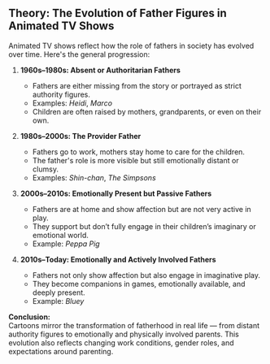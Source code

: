 ## Theory: The Evolution of Father Figures in Animated TV Shows

Animated TV shows reflect how the role of fathers in society has evolved over time. Here's the general progression:

1. **1960s–1980s: Absent or Authoritarian Fathers**  
   - Fathers are either missing from the story or portrayed as strict authority figures.
   - Examples: *Heidi*, *Marco*
   - Children are often raised by mothers, grandparents, or even on their own.

2. **1980s–2000s: The Provider Father**  
   - Fathers go to work, mothers stay home to care for the children.
   - The father's role is more visible but still emotionally distant or clumsy.
   - Examples: *Shin-chan*, *The Simpsons*

3. **2000s–2010s: Emotionally Present but Passive Fathers**  
   - Fathers are at home and show affection but are not very active in play.
   - They support but don’t fully engage in their children’s imaginary or emotional world.
   - Example: *Peppa Pig*

4. **2010s–Today: Emotionally and Actively Involved Fathers**  
   - Fathers not only show affection but also engage in imaginative play.
   - They become companions in games, emotionally available, and deeply present.
   - Example: *Bluey*

**Conclusion:**  
Cartoons mirror the transformation of fatherhood in real life — from distant authority figures to emotionally and physically involved parents. This evolution also reflects changing work conditions, gender roles, and expectations around parenting.
